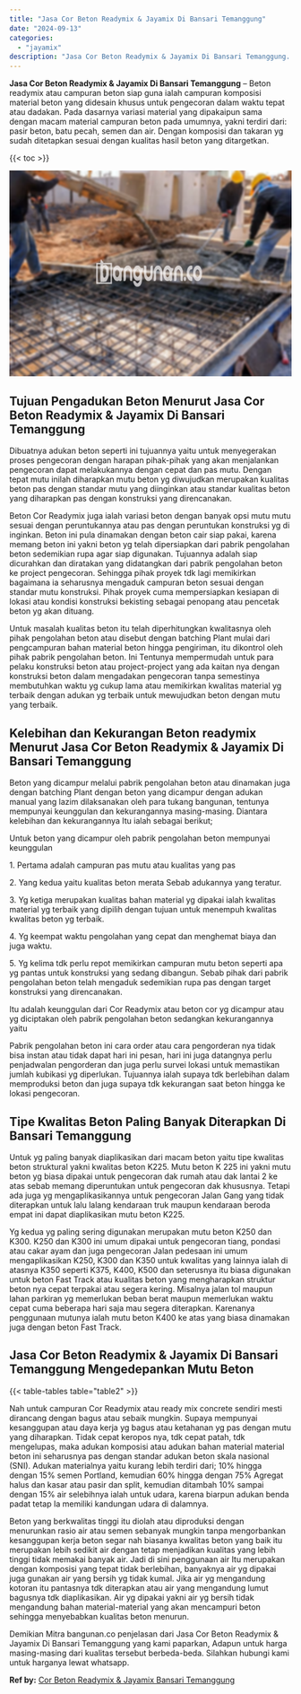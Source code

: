 ```yaml
---
title: "Jasa Cor Beton Readymix & Jayamix Di Bansari Temanggung"
date: "2024-09-13"
categories: 
  - "jayamix"
description: "Jasa Cor Beton Readymix & Jayamix Di Bansari Temanggung. Demikian Mitra bangunan.co penjelasan dari Jasa Cor Beton Readymix & Jayamix Di Bansari Temanggung y..."
---
```


**Jasa Cor Beton Readymix & Jayamix Di Bansari Temanggung** – Beton readymix atau campuran beton siap guna ialah campuran komposisi material beton yang didesain khusus untuk pengecoran dalam waktu tepat atau dadakan. Pada dasarnya variasi material yang dipakaipun sama dengan macam material campuran beton pada umumnya, yakni terdiri dari: pasir beton, batu pecah, semen dan air. Dengan komposisi dan takaran yg sudah ditetapkan sesuai dengan kualitas hasil beton yang ditargetkan.

{{< toc >}}

![Jasa Cor Beton Readymix & Jayamix Di Bansari Temanggung](/images/jasa-cor-readymix-09.png)

## Tujuan Pengadukan Beton Menurut Jasa Cor Beton Readymix & Jayamix Di Bansari Temanggung

Dibuatnya adukan beton seperti ini tujuannya yaitu untuk menyegerakan proses pengecoran dengan harapan pihak-pihak yang akan menjalankan pengecoran dapat melakukannya dengan cepat dan pas mutu. Dengan tepat mutu inilah diharapkan mutu beton yg diwujudkan merupakan kualitas beton pas dengan standar mutu yang diinginkan atau standar kualitas beton yang diharapkan pas dengan konstruksi yang direncanakan.

Beton Cor Readymix juga ialah variasi beton dengan banyak opsi mutu mutu sesuai dengan peruntukannya atau pas dengan peruntukan konstruksi yg di inginkan. Beton ini pula dinamakan dengan beton cair siap pakai, karena memang beton ini yakni beton yg telah dipersiapkan dari pabrik pengolahan beton sedemikian rupa agar siap digunakan. Tujuannya adalah siap dicurahkan dan diratakan yang didatangkan dari pabrik pengolahan beton ke project pengecoran. Sehingga pihak proyek tdk lagi memikirkan bagaimana ia seharusnya mengaduk campuran beton sesuai dengan standar mutu konstruksi. Pihak proyek cuma mempersiapkan kesiapan di lokasi atau kondisi konstruksi bekisting sebagai penopang atau pencetak beton yg akan dituang.

Untuk masalah kualitas beton itu telah diperhitungkan kwalitasnya oleh pihak pengolahan beton atau disebut dengan batching Plant mulai dari pengcampuran bahan material beton hingga pengiriman, itu dikontrol oleh pihak pabrik pengolahan beton. Ini Tentunya mempermudah untuk para pelaku konstruksi beton atau project-project yang ada kaitan nya dengan konstruksi beton dalam mengadakan pengecoran tanpa semestinya membutuhkan waktu yg cukup lama atau memikirkan kwalitas material yg terbaik dengan adukan yg terbaik untuk mewujudkan beton dengan mutu yang terbaik.

## Kelebihan dan Kekurangan Beton readymix Menurut Jasa Cor Beton Readymix & Jayamix Di Bansari Temanggung

Beton yang dicampur melalui pabrik pengolahan beton atau dinamakan juga dengan batching Plant dengan beton yang dicampur dengan adukan manual yang lazim dilaksanakan oleh para tukang bangunan, tentunya mempunyai keunggulan dan kekurangannya masing-masing. Diantara kelebihan dan kekurangannya Itu ialah sebagai berikut;

Untuk beton yang dicampur oleh pabrik pengolahan beton mempunyai keunggulan

1\. Pertama adalah campuran pas mutu atau kualitas yang pas

2\. Yang kedua yaitu kualitas beton merata Sebab adukannya yang teratur.

3\. Yg ketiga merupakan kualitas bahan material yg dipakai ialah kwalitas material yg terbaik yang dipilih dengan tujuan untuk menempuh kwalitas kwalitas beton yg terbaik.

4\. Yg keempat waktu pengolahan yang cepat dan menghemat biaya dan juga waktu.

5\. Yg kelima tdk perlu repot memikirkan campuran mutu beton seperti apa yg pantas untuk konstruksi yang sedang dibangun. Sebab pihak dari pabrik pengolahan beton telah mengaduk sedemikian rupa pas dengan target konstruksi yang direncanakan.

Itu adalah keunggulan dari Cor Readymix atau beton cor yg dicampur atau yg diciptakan oleh pabrik pengolahan beton sedangkan kekurangannya yaitu

Pabrik pengolahan beton ini cara order atau cara pengorderan nya tidak bisa instan atau tidak dapat hari ini pesan, hari ini juga datangnya perlu penjadwalan pengorderan dan juga perlu survei lokasi untuk memastikan jumlah kubikasi yg diperlukan. Tujuannya ialah supaya tdk berlebihan dalam memproduksi beton dan juga supaya tdk kekurangan saat beton hingga ke lokasi pengecoran.

## Tipe Kwalitas Beton Paling Banyak Diterapkan Di Bansari Temanggung

Untuk yg paling banyak diaplikasikan dari macam beton yaitu tipe kwalitas beton struktural yakni kwalitas beton K225. Mutu beton K 225 ini yakni mutu beton yg biasa dipakai untuk pengecoran dak rumah atau dak lantai 2 ke atas sebab memang diperuntukan untuk pengecoran dak khususnya. Tetapi ada juga yg mengaplikasikannya untuk pengecoran Jalan Gang yang tidak diterapkan untuk lalu lalang kendaraan truk maupun kendaraan beroda empat ini dapat diaplikasikan mutu beton K225.

Yg kedua yg paling sering digunakan merupakan mutu beton K250 dan K300. K250 dan K300 ini umum dipakai untuk pengecoran tiang, pondasi atau cakar ayam dan juga pengecoran Jalan pedesaan ini umum mengaplikasikan K250, K300 dan K350 untuk kwalitas yang lainnya ialah di atasnya K350 seperti K375, K400, K500 dan seterusnya itu biasa digunakan untuk beton Fast Track atau kualitas beton yang mengharapkan struktur beton nya cepat terpakai atau segera kering. Misalnya jalan tol maupun lahan parkiran yg memerlukan beban berat maupun memerlukan waktu cepat cuma beberapa hari saja mau segera diterapkan. Karenanya penggunaan mutunya ialah mutu beton K400 ke atas yang biasa dinamakan juga dengan beton Fast Track.

## Jasa Cor Beton Readymix & Jayamix Di Bansari Temanggung Mengedepankan Mutu Beton

{{< table-tables table="table2" >}}

Nah untuk campuran Cor Readymix atau ready mix concrete sendiri mesti dirancang dengan bagus atau sebaik mungkin. Supaya mempunyai kesanggupan atau daya kerja yg bagus atau ketahanan yg pas dengan mutu yang diharapkan. Tidak cepat keropos nya, tdk cepat patah, tdk mengelupas, maka adukan komposisi atau adukan bahan material material beton ini seharusnya pas dengan standar adukan beton skala nasional (SNI). Adukan materialnya yaitu kurang lebih terdiri dari; 10% hingga dengan 15% semen Portland, kemudian 60% hingga dengan 75% Agregat halus dan kasar atau pasir dan split, kemudian ditambah 10% sampai dengan 15% air selebihnya ialah untuk udara, karena biarpun adukan benda padat tetap Ia memiliki kandungan udara di dalamnya.

Beton yang berkwalitas tinggi itu diolah atau diproduksi dengan menurunkan rasio air atau semen sebanyak mungkin tanpa mengorbankan kesanggupan kerja beton segar nah biasanya kwalitas beton yang baik itu merupakan lebih sedikit air dengan tetap menjadikan kualitas yang lebih tinggi tidak memakai banyak air. Jadi di sini penggunaan air Itu merupakan dengan komposisi yang tepat tidak berlebihan, banyaknya air yg dipakai juga gunakan air yang bersih yg tidak kumal. Jika air yg mengandung kotoran itu pantasnya tdk diterapkan atau air yang mengandung lumut bagusnya tdk diaplikasikan. Air yg dipakai yakni air yg bersih tidak mengandung bahan material-material yang akan mencampuri beton sehingga menyebabkan kualitas beton menurun.

Demikian Mitra bangunan.co penjelasan dari Jasa Cor Beton Readymix & Jayamix Di Bansari Temanggung yang kami paparkan, Adapun untuk harga masing-masing dari kualitas tersebut berbeda-beda. Silahkan hubungi kami untuk harganya lewat whatsapp.

**Ref by:** [Cor Beton Readymix & Jayamix Bansari Temanggung](https://id.wikipedia.org/wiki/Cor)
